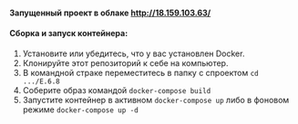#### Запущенный проект в облаке http://18.159.103.63/<number>
#### Сборка и запуск контейнера:
1. Установите или убедитесь, что у вас установлен Docker.
1. Клонируйте этот репозиторий к себе на компьютер.
1. В командной страке переместитесь в папку с спроектом `cd .../E.6.8`
1. Соберите образ командой `docker-compose build`
1. Запустите контейнер в активном `docker-compose up` либо в фоновом режиме `docker-compose up -d`
